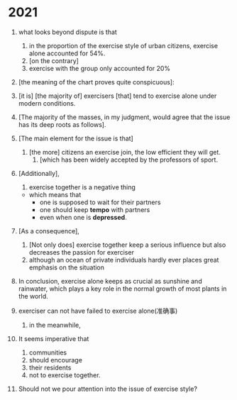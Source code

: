 # 2021

1. what looks beyond dispute is that
   1. in the proportion of the exercise style of urban citizens, exercise alone accounted for 54%.
   2. [on the contrary]
   3. exercise with the group only accounted for 20%
2. [the meaning of the chart proves quite conspicuous]:
3. [it is] [the majority of] exercisers [that] tend to exercise alone under modern conditions.

4. [The majority of the masses, in my judgment, would agree that the issue has its deep roots as follows].
5. [The main element for the issue is that]
   1. [the more] citizens an exercise join, the low efficient they will get.
      1. [which has been widely accepted by the professors of sport.
6. [Additionally],
   1. exercise together is a negative thing
     - which means that
       - one is supposed to wait for their partners
       - one should keep **tempo** with partners
       - even when one is **depressed**.
7. [As a consequence],
   1. [Not only does] exercise together keep a serious influence but also decreases the passion for exerciser
   2. although an ocean of private individuals hardly ever places great emphasis on the situation

8. In conclusion, exercise alone keeps as crucial as sunshine and rainwater, which plays a key role in the normal growth of most plants in the world.
9. exerciser can not have failed to exercise alone(准确事)
   1. in the meanwhile,
10. It seems imperative that
    1. communities
    2. should encourage
    3. their residents
    4. not to exercise together.
11. Should not we pour attention into the issue of exercise style?
